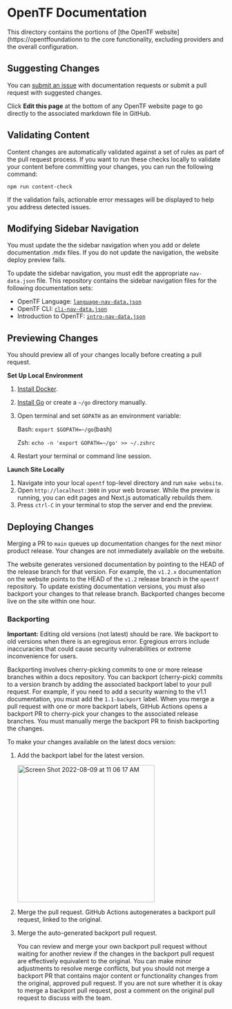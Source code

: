 # OpenTF Documentation

This directory contains the portions of [the OpenTF website](https://opentffoundationn to the core functionality, excluding providers and the overall configuration.

## Suggesting Changes

You can [submit an issue](https://github.com/opentffoundation/opentf/issues/new/choose) with documentation requests or submit a pull request with suggested changes.

Click **Edit this page** at the bottom of any OpenTF website page to go directly to the associated markdown file in GitHub.

## Validating Content

Content changes are automatically validated against a set of rules as part of the pull request process. If you want to run these checks locally to validate your content before committing your changes, you can run the following command:

```
npm run content-check
```

If the validation fails, actionable error messages will be displayed to help you address detected issues.

## Modifying Sidebar Navigation

You must update the the sidebar navigation when you add or delete documentation .mdx files. If you do not update the navigation, the website deploy preview fails.

To update the sidebar navigation, you must edit the appropriate `nav-data.json` file. This repository contains the sidebar navigation files for the following documentation sets:

- OpenTF Language: [`language-nav-data.json`](https://github.com/opentffoundation/opentf/blob/main/website/data/language-nav-data.json)
- OpenTF CLI: [`cli-nav-data.json`](https://github.com/opentffoundation/opentf/blob/main/website/data/cli-nav-data.json)
- Introduction to OpenTF: [`intro-nav-data.json`](https://github.com/opentffoundation/opentf/blob/main/website/data/intro-nav-data.json)

## Previewing Changes

You should preview all of your changes locally before creating a pull request.

**Set Up Local Environment**

1. [Install Docker](https://docs.docker.com/get-docker/).
2. [Install Go](https://golang.org/doc/install) or create a `~/go` directory manually.
3. Open terminal and set `GOPATH` as an environment variable:

   Bash: `export $GOPATH=~/go`(bash)

   Zsh: `echo -n 'export GOPATH=~/go' >> ~/.zshrc`

4. Restart your terminal or command line session.

**Launch Site Locally**

1. Navigate into your local `opentf` top-level directory and run `make website`.
1. Open `http://localhost:3000` in your web browser. While the preview is running, you can edit pages and Next.js automatically rebuilds them.
1. Press `ctrl-C` in your terminal to stop the server and end the preview.

## Deploying Changes

Merging a PR to `main` queues up documentation changes for the next minor product release. Your changes are not immediately available on the website.

The website generates versioned documentation by pointing to the HEAD of the release branch for that version. For example, the `v1.2.x` documentation on the website points to the HEAD of the `v1.2` release branch in the `opentf` repository. To update existing documentation versions, you must also backport your changes to that release branch. Backported changes become live on the site within one hour.

### Backporting

**Important:** Editing old versions (not latest) should be rare. We backport to old versions when there is an egregious error. Egregious errors include inaccuracies that could cause security vulnerabilities or extreme inconvenience for users.

Backporting involves cherry-picking commits to one or more release branches within a docs repository. You can backport (cherry-pick) commits to a version branch by adding the associated backport label to your pull request. For example, if you need to add a security warning to the v1.1 documentation, you must add the `1.1-backport` label. When you merge a pull request with one or more backport labels, GitHub Actions opens a backport PR to cherry-pick your changes to the associated release branches. You must manually merge the backport PR to finish backporting the changes.

To make your changes available on the latest docs version:

1. Add the backport label for the latest version.

   <img width="317" alt="Screen Shot 2022-08-09 at 11 06 17 AM" src="https://user-images.githubusercontent.com/83350965/183686586-f94e58f3-fd62-48cf-88bd-fa886fe4724f.png">

1. Merge the pull request. GitHub Actions autogenerates a backport pull request, linked to the original.

1. Merge the auto-generated backport pull request.

   You can review and merge your own backport pull request without waiting for another review if the changes in the backport pull request are effectively equivalent to the original. You can make minor adjustments to resolve merge conflicts, but you should not merge a backport PR that contains major content or functionality changes from the original, approved pull request. If you are not sure whether it is okay to merge a backport pull request, post a comment on the original pull request to discuss with the team.
